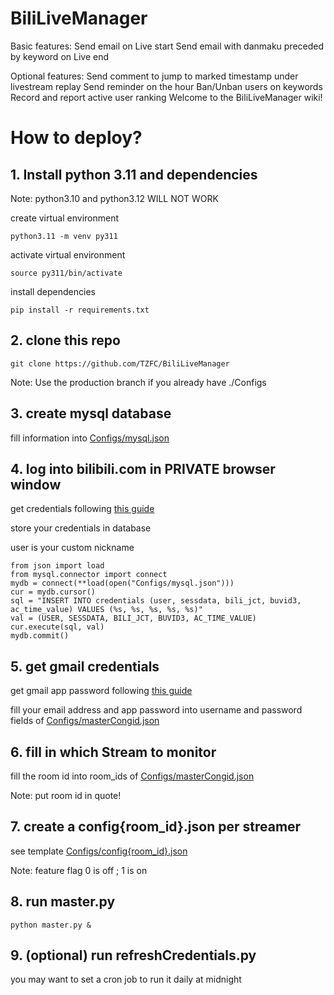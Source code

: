 # BiliLiveManager

Basic features:
  Send email on Live start
  Send email with danmaku preceded by keyword on Live end

Optional features:
  Send comment to jump to marked timestamp under livestream replay
  Send reminder on the hour
  Ban/Unban users on keywords
  Record and report active user ranking
Welcome to the BiliLiveManager wiki!

# How to deploy?
## 1. Install python **3.11** and dependencies
Note: python3.10 and python3.12 WILL NOT WORK

create virtual environment
```
python3.11 -m venv py311
```

activate virtual environment
```
source py311/bin/activate
```

install dependencies
```
pip install -r requirements.txt
```
## 2. clone this repo
```
git clone https://github.com/TZFC/BiliLiveManager
```
Note: Use the production branch if you already have ./Configs

## 3. create mysql database
fill information into [Configs/mysql.json](https://github.com/TZFC/BiliLiveManager/blob/main/Configs/mysql.json)

## 4. log into bilibili.com in **PRIVATE** browser window
get credentials following [this guide](https://nemo2011.github.io/bilibili-api/#/get-credential)

store your credentials in database

user is your custom nickname
```
from json import load
from mysql.connector import connect
mydb = connect(**load(open("Configs/mysql.json")))
cur = mydb.cursor()
sql = "INSERT INTO credentials (user, sessdata, bili_jct, buvid3, ac_time_value) VALUES (%s, %s, %s, %s, %s)"
val = (USER, SESSDATA, BILI_JCT, BUVID3, AC_TIME_VALUE)
cur.execute(sql, val)
mydb.commit()
```

## 5. get gmail credentials
get gmail app password following [this guide](https://support.google.com/mail/answer/185833?hl=en)

fill your email address and app password into username and password fields of [Configs/masterCongid.json](https://github.com/TZFC/BiliLiveManager/blob/main/Configs/masterConfig.json)

## 6. fill in which Stream to monitor
fill the room id into room_ids of [Configs/masterCongid.json](https://github.com/TZFC/BiliLiveManager/blob/main/Configs/masterConfig.json)

Note: put room id in quote!

## 7. create a config{room_id}.json per streamer
see template [Configs/config{room_id}.json](https://github.com/TZFC/BiliLiveManager/blob/main/Configs/config%7Broom_id%7D.json)

Note: feature flag 0 is off ; 1 is on

## 8. run master.py
```
python master.py &
```

## 9. (optional) run refreshCredentials.py
you may want to set a cron job to run it daily at midnight
